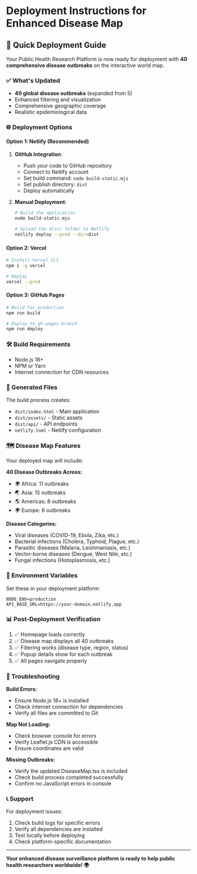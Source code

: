 # Deployment Instructions for Enhanced Disease Map

## 🚀 Quick Deployment Guide

Your Public Health Research Platform is now ready for deployment with **40 comprehensive disease outbreaks** on the interactive world map.

### ✅ What's Updated

- **40 global disease outbreaks** (expanded from 5)
- Enhanced filtering and visualization
- Comprehensive geographic coverage
- Realistic epidemiological data

### 🌐 Deployment Options

#### Option 1: Netlify (Recommended)

1. **GitHub Integration**:
   - Push your code to GitHub repository
   - Connect to Netlify account
   - Set build command: `node build-static.mjs`
   - Set publish directory: `dist`
   - Deploy automatically

2. **Manual Deployment**:
   ```bash
   # Build the application
   node build-static.mjs
   
   # Upload the dist/ folder to Netlify
   netlify deploy --prod --dir=dist
   ```

#### Option 2: Vercel
```bash
# Install Vercel CLI
npm i -g vercel

# Deploy
vercel --prod
```

#### Option 3: GitHub Pages
```bash
# Build for production
npm run build

# Deploy to gh-pages branch
npm run deploy
```

### 🛠️ Build Requirements

- Node.js 18+
- NPM or Yarn
- Internet connection for CDN resources

### 📂 Generated Files

The build process creates:
- `dist/index.html` - Main application
- `dist/assets/` - Static assets
- `dist/api/` - API endpoints
- `netlify.toml` - Netlify configuration

### 🗺️ Disease Map Features

Your deployed map will include:

**40 Disease Outbreaks Across:**
- 🌍 Africa: 11 outbreaks
- 🌏 Asia: 15 outbreaks  
- 🌎 Americas: 8 outbreaks
- 🌍 Europe: 6 outbreaks

**Disease Categories:**
- Viral diseases (COVID-19, Ebola, Zika, etc.)
- Bacterial infections (Cholera, Typhoid, Plague, etc.)
- Parasitic diseases (Malaria, Leishmaniasis, etc.)
- Vector-borne diseases (Dengue, West Nile, etc.)
- Fungal infections (Histoplasmosis, etc.)

### 🔧 Environment Variables

Set these in your deployment platform:
```
NODE_ENV=production
API_BASE_URL=https://your-domain.netlify.app
```

### 📊 Post-Deployment Verification

1. ✅ Homepage loads correctly
2. ✅ Disease map displays all 40 outbreaks
3. ✅ Filtering works (disease type, region, status)
4. ✅ Popup details show for each outbreak
5. ✅ All pages navigate properly

### 🚨 Troubleshooting

**Build Errors:**
- Ensure Node.js 18+ is installed
- Check internet connection for dependencies
- Verify all files are committed to Git

**Map Not Loading:**
- Check browser console for errors
- Verify Leaflet.js CDN is accessible
- Ensure coordinates are valid

**Missing Outbreaks:**
- Verify the updated DiseaseMap.tsx is included
- Check build process completed successfully
- Confirm no JavaScript errors in console

### 📞 Support

For deployment issues:
1. Check build logs for specific errors
2. Verify all dependencies are installed
3. Test locally before deploying
4. Check platform-specific documentation

---

**Your enhanced disease surveillance platform is ready to help public health researchers worldwide! 🌍**